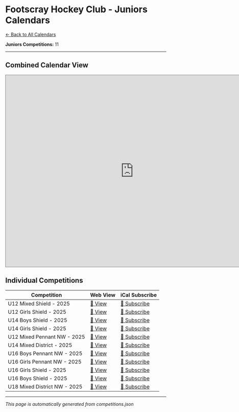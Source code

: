 # Footscray Hockey Club - Juniors Calendars

[← Back to All Calendars](competitions.md)

**Juniors Competitions:** 11

---

## Combined Calendar View

<iframe src="https://calendar.google.com/calendar/embed?height=600&wkst=2&ctz=Australia%2FMelbourne&showPrint=0&showTz=0&src=48dbcaebc8b9eb2177d1cbb05b0c0e0c12605dafc72b10c9e723ea10a4106947%40group.calendar.google.com&src=e3db61302c19f3512fb7e4e6920b521460717bb2bde9257b9334250826ec5861%40group.calendar.google.com&src=8872805046beb1edd7277d621a466f6f74691ee22441e08be1bafeafcc78ff7f%40group.calendar.google.com&src=880a259c687fbaab1f2393e7924193dcf983661cb26fa87e5f4c8ed4eb6788f9%40group.calendar.google.com&src=1f5f57d0306bbb139202db69b77910c0fcf2fea94f6c28acc02c755faccefec8%40group.calendar.google.com&src=df54f9be80aec4f876bb2e3b14b472d7e94b5c26b23fda0c5ac7a1fa7ca5fb3a%40group.calendar.google.com&src=e8424707b8f97fb4838f83244bfbc641a044627eb16ed8a031a075ef3d2f1391%40group.calendar.google.com&src=9526027a0c3e486ae6c1484b5bab4b5fc1b9926a331752bdfcf12c0e855a3f11%40group.calendar.google.com&src=28bd82cc99aaf0f313201466a4476dd2eba914e88ab0c2dfb046a34250ab5a54%40group.calendar.google.com&src=4d313e68043917a41d6282daae1797d4757a060d8c2915620441ce94acb1320b%40group.calendar.google.com&src=f89c9bab78c51f03641723bbfe8327cd4d631c7721e72071cc192159824a23f3%40group.calendar.google.com" style="border:solid 1px #777" width="800" height="600" frameborder="0" scrolling="no"></iframe>

## Individual Competitions

| Competition | Web View | iCal Subscribe |
|-------------|----------|----------------|
| U12 Mixed Shield - 2025 | [📅 View](https://calendar.google.com/calendar/embed?src=48dbcaebc8b9eb2177d1cbb05b0c0e0c12605dafc72b10c9e723ea10a4106947%40group.calendar.google.com) | [📲 Subscribe](https://calendar.google.com/calendar/ical/48dbcaebc8b9eb2177d1cbb05b0c0e0c12605dafc72b10c9e723ea10a4106947%40group.calendar.google.com/public/basic.ics) |
| U12 Girls Shield - 2025 | [📅 View](https://calendar.google.com/calendar/embed?src=e3db61302c19f3512fb7e4e6920b521460717bb2bde9257b9334250826ec5861%40group.calendar.google.com) | [📲 Subscribe](https://calendar.google.com/calendar/ical/e3db61302c19f3512fb7e4e6920b521460717bb2bde9257b9334250826ec5861%40group.calendar.google.com/public/basic.ics) |
| U14 Boys Shield - 2025 | [📅 View](https://calendar.google.com/calendar/embed?src=8872805046beb1edd7277d621a466f6f74691ee22441e08be1bafeafcc78ff7f%40group.calendar.google.com) | [📲 Subscribe](https://calendar.google.com/calendar/ical/8872805046beb1edd7277d621a466f6f74691ee22441e08be1bafeafcc78ff7f%40group.calendar.google.com/public/basic.ics) |
| U14 Girls Shield - 2025 | [📅 View](https://calendar.google.com/calendar/embed?src=880a259c687fbaab1f2393e7924193dcf983661cb26fa87e5f4c8ed4eb6788f9%40group.calendar.google.com) | [📲 Subscribe](https://calendar.google.com/calendar/ical/880a259c687fbaab1f2393e7924193dcf983661cb26fa87e5f4c8ed4eb6788f9%40group.calendar.google.com/public/basic.ics) |
| U12 Mixed Pennant NW - 2025 | [📅 View](https://calendar.google.com/calendar/embed?src=1f5f57d0306bbb139202db69b77910c0fcf2fea94f6c28acc02c755faccefec8%40group.calendar.google.com) | [📲 Subscribe](https://calendar.google.com/calendar/ical/1f5f57d0306bbb139202db69b77910c0fcf2fea94f6c28acc02c755faccefec8%40group.calendar.google.com/public/basic.ics) |
| U14 Mixed District - 2025 | [📅 View](https://calendar.google.com/calendar/embed?src=df54f9be80aec4f876bb2e3b14b472d7e94b5c26b23fda0c5ac7a1fa7ca5fb3a%40group.calendar.google.com) | [📲 Subscribe](https://calendar.google.com/calendar/ical/df54f9be80aec4f876bb2e3b14b472d7e94b5c26b23fda0c5ac7a1fa7ca5fb3a%40group.calendar.google.com/public/basic.ics) |
| U16 Boys Pennant NW - 2025 | [📅 View](https://calendar.google.com/calendar/embed?src=e8424707b8f97fb4838f83244bfbc641a044627eb16ed8a031a075ef3d2f1391%40group.calendar.google.com) | [📲 Subscribe](https://calendar.google.com/calendar/ical/e8424707b8f97fb4838f83244bfbc641a044627eb16ed8a031a075ef3d2f1391%40group.calendar.google.com/public/basic.ics) |
| U16 Girls Pennant NW - 2025 | [📅 View](https://calendar.google.com/calendar/embed?src=9526027a0c3e486ae6c1484b5bab4b5fc1b9926a331752bdfcf12c0e855a3f11%40group.calendar.google.com) | [📲 Subscribe](https://calendar.google.com/calendar/ical/9526027a0c3e486ae6c1484b5bab4b5fc1b9926a331752bdfcf12c0e855a3f11%40group.calendar.google.com/public/basic.ics) |
| U16 Girls Shield - 2025 | [📅 View](https://calendar.google.com/calendar/embed?src=28bd82cc99aaf0f313201466a4476dd2eba914e88ab0c2dfb046a34250ab5a54%40group.calendar.google.com) | [📲 Subscribe](https://calendar.google.com/calendar/ical/28bd82cc99aaf0f313201466a4476dd2eba914e88ab0c2dfb046a34250ab5a54%40group.calendar.google.com/public/basic.ics) |
| U16 Boys Shield - 2025 | [📅 View](https://calendar.google.com/calendar/embed?src=4d313e68043917a41d6282daae1797d4757a060d8c2915620441ce94acb1320b%40group.calendar.google.com) | [📲 Subscribe](https://calendar.google.com/calendar/ical/4d313e68043917a41d6282daae1797d4757a060d8c2915620441ce94acb1320b%40group.calendar.google.com/public/basic.ics) |
| U18 Mixed District NW - 2025 | [📅 View](https://calendar.google.com/calendar/embed?src=f89c9bab78c51f03641723bbfe8327cd4d631c7721e72071cc192159824a23f3%40group.calendar.google.com) | [📲 Subscribe](https://calendar.google.com/calendar/ical/f89c9bab78c51f03641723bbfe8327cd4d631c7721e72071cc192159824a23f3%40group.calendar.google.com/public/basic.ics) |

---

*This page is automatically generated from competitions.json*
